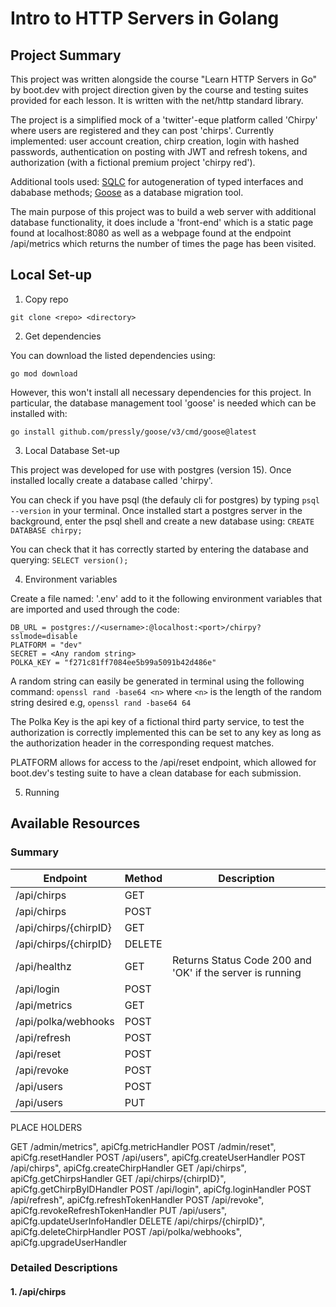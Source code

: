 # Intro to HTTP Servers in Golang

## Project Summary

This project was written alongside the course "Learn HTTP Servers in Go" by boot.dev with project direction given by the course and testing suites provided for each lesson. It is written with the net/http standard library.

The project is a simplified mock of a 'twitter'-eque platform called 'Chirpy' where users are registered and they can post 'chirps'. Currently implemented: user account creation, chirp creation, login with hashed passwords, authentication on posting with JWT and refresh tokens, and authorization (with a fictional premium project 'chirpy red').

Additional tools used: [SQLC](https://sqlc.dev/) for autogeneration of typed interfaces and dababase methods; [Goose](https://github.com/pressly/goose) as a database migration tool.

The main purpose of this project was to build a web server with additional database functionality, it does include a 'front-end' which is a static page found at localhost:8080 as well as a webpage found at the endpoint /api/metrics which returns the number of times the page has been visited.

## Local Set-up
1. Copy repo

` git clone <repo> <directory> `

2. Get dependencies

You can download the listed dependencies using:

` go mod download `

However, this won't install all necessary dependencies for this project. In particular, the database management tool 'goose' is needed which can be installed with:

`go install github.com/pressly/goose/v3/cmd/goose@latest`

3. Local Database Set-up

This project was developed for use with postgres (version 15). Once installed locally create a database called 'chirpy'.

You can check if you have psql (the defauly cli for postgres) by typing `psql --version` in your terminal. Once installed start a postgres server in the background, enter the psql shell and create a new database using: `CREATE DATABASE chirpy;`

You can check that it has correctly started by entering the database and querying: `SELECT version();`

4. Environment variables

Create a file named: '.env' add to it the following environment variables that are imported and used through the code:

```
DB_URL = postgres://<username>:@localhost:<port>/chirpy?sslmode=disable
PLATFORM = "dev"
SECRET = <Any random string>
POLKA_KEY = "f271c81ff7084ee5b99a5091b42d486e"
```

A random string can easily be generated in terminal using the following command:
`openssl rand -base64 <n>`
where `<n>` is the length of the random string desired e.g, `openssl rand -base64 64`

The Polka Key is the api key of a fictional third party service, to test the authorization is correctly implemented this can be set to any key as long as the authorization header in the corresponding request matches.

PLATFORM allows for access to the /api/reset endpoint, which allowed for boot.dev's testing suite to have a clean database for each submission.

5. Running

## Available Resources
### Summary
| Endpoint | Method | Description |
| ----------- | ----------- | ----------- |
| /api/chirps | GET | |
| /api/chirps | POST | |
| /api/chirps/{chirpID} | GET ||
| /api/chirps/{chirpID} | DELETE ||
| /api/healthz | GET | Returns Status Code 200 and 'OK' if the server is running |
| /api/login | POST ||
| /api/metrics | GET ||
| /api/polka/webhooks | POST ||
| /api/refresh | POST ||
| /api/reset | POST ||
| /api/revoke | POST ||
| /api/users | POST ||
| /api/users | PUT ||

PLACE HOLDERS

GET /admin/metrics", apiCfg.metricHandler
POST /admin/reset", apiCfg.resetHandler
POST /api/users", apiCfg.createUserHandler
POST /api/chirps", apiCfg.createChirpHandler
GET /api/chirps", apiCfg.getChirpsHandler
GET /api/chirps/{chirpID}", apiCfg.getChirpByIDHandler
POST /api/login", apiCfg.loginHandler
POST /api/refresh", apiCfg.refreshTokenHandler
POST /api/revoke", apiCfg.revokeRefreshTokenHandler
PUT /api/users", apiCfg.updateUserInfoHandler
DELETE /api/chirps/{chirpID}", apiCfg.deleteChirpHandler
POST /api/polka/webhooks", apiCfg.upgradeUserHandler

### Detailed Descriptions
#### 1. /api/chirps